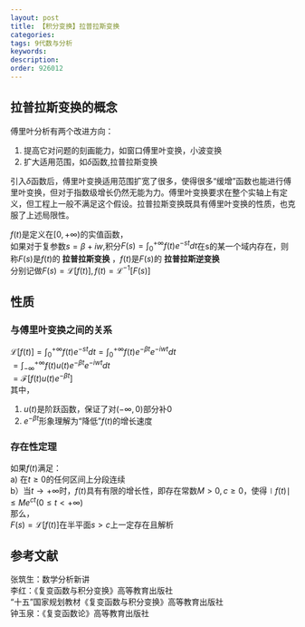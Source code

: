 ```yaml
---
layout: post
title: 【积分变换】拉普拉斯变换
categories:
tags: 9代数与分析
keywords:
description:
order: 926012
---
```

## 拉普拉斯变换的概念
傅里叶分析有两个改进方向：
1. 提高它对问题的刻画能力，如窗口傅里叶变换，小波变换
2. 扩大适用范围，如$\delta$函数,拉普拉斯变换


引入$\delta$函数后，傅里叶变换适用范围扩宽了很多，使得很多“缓增”函数也能进行傅里叶变换，但对于指数级增长仍然无能为力。傅里叶变换要求在整个实轴上有定义，但工程上一般不满足这个假设。拉普拉斯变换既具有傅里叶变换的性质，也克服了上述局限性。  


$f(t)$是定义在$[0,+\infty)$的实值函数，  
如果对于复参数$s=\beta+iw$,积分$F(s)=\int_0^{+\infty}f(t)e^{-st}dt$在s的某一个域内存在，则称$F(s)$是$f(t)$的 **拉普拉斯变换** ，$f(t)$是$F(s)$的 **拉普拉斯逆变换**  
分别记做$F(s)=\mathscr L[f(t)],f(t)=\mathscr L^{-1}[F(s)]$  

## 性质
### 与傅里叶变换之间的关系
$\mathscr L [f(t)]=\int_0^{+\infty}f(t)e^{-st}dt=\int_0^{+\infty}f(t)e^{-\beta t}e^{-iwt}dt$  
$=\int_{-\infty}^{+\infty}f(t)u(t)e^{-\beta t}e^{-iwt}dt$  
$=\mathscr F[f(t)u(t)e^{-\beta t}]$  
其中，  
1. $u(t)$是阶跃函数，保证了对$(-\infty,0)$部分补0
2. $e^{-\beta t}$形象理解为“降低”$f(t)$的增长速度


### 存在性定理
如果$f(t)$满足：  
a) 在$t\geq 0$的任何区间上分段连续  
b）当$t\to+\infty$时，$f(t)$具有有限的增长性，即存在常数$M>0,c\geq 0$，使得$\mid f(t)\mid\leq Me^{ct}(0\leq t<+\infty)$  
那么，  
$F(s)=\mathscr L[f(t)]$在半平面$s>c$上一定存在且解析  




## 参考文献
张筑生：数学分析新讲  
李红：《复变函数与积分变换》高等教育出版社  
“十五”国家规划教材《复变函数与积分变换》高等教育出版社  
钟玉泉：《复变函数论》高等教育出版社                    
